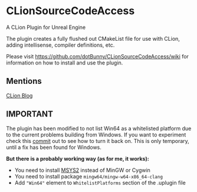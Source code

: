 # CLionSourceCodeAccess
A CLion Plugin for Unreal Engine

The plugin creates a fully flushed out CMakeList file for use with CLion, adding intellisense, compiler definitions, etc.

Please visit https://github.com/dotBunny/CLionSourceCodeAccess/wiki for information on how to install and use the plugin.

## Mentions
[CLion Blog](https://blog.jetbrains.com/clion/2016/10/clion-and-ue4/)

## IMPORTANT
The plugin has been modified to not list Win64 as a whitelisted platform due to the current problems building from Windows. If you want to experiment check this [commit](https://github.com/dotBunny/CLionSourceCodeAccess/commit/9bf1de60e1b5657bc55f980e62658044ca63dc8a) out to see how to turn it back on. This is only temporary, until a fix has been found for Windows.

**But there is a probably working way (as for me, it works):**
- You need to install [MSYS2](http://www.msys2.org) instead of MinGW or Cygwin
- You need to install package `mingw64/mingw-w64-x86_64-clang`
- Add `"Win64"` element to `WhitelistPlatforms` section of the .uplugin file

